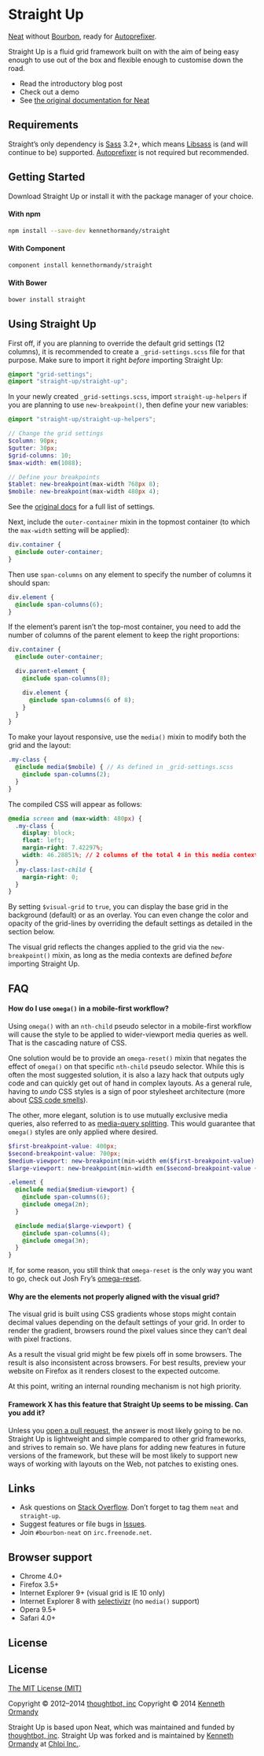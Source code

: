 <!--
[![Neat](http://neat.bourbon.io/images/logotype.svg)](http://neat.bourbon.io)

[![Travis](http://img.shields.io/travis/kennethormandy/straight-up.svg?style=flat)](https://travis-ci.org/kennethormandy/straight-up)
[![Code Climate](http://img.shields.io/codeclimate/github/kennethormandy/straight-up.svg?style=flat)](https://codeclimate.com/github/kennethormandy/straight-up)

***
-->

# Straight Up

[Neat](http://neat.bourbon.io) without [Bourbon](http://bourbon.io), ready for [Autoprefixer](https://github.com/postcss/autoprefixer).

Straight Up is a fluid grid framework built on with the aim of being easy enough to use out of the box and flexible enough to customise down the road.

- Read the introductory blog post
- Check out a demo
- See [the original documentation for Neat](http://neat.bourbon.io)

## Requirements

Straight’s only dependency is [Sass](https://github.com/sass/sass) 3.2+, which means [Libsass](https://github.com/sass/libsass) is (and will continue to be) supported. [Autoprefixer](https://github.com/postcss/autoprefixer) is not required but recommended.

## Getting Started

Download Straight Up or install it with the package manager of your choice.

#### With npm

```sh
npm install --save-dev kennethormandy/straight
```

#### With Component

```sh
component install kennethormandy/straight
```

#### With Bower

```sh
bower install straight
```

## Using Straight Up

First off, if you are planning to override the default grid settings (12 columns), it is recommended to create a `_grid-settings.scss` file for that purpose. Make sure to import it right *before* importing Straight Up:

```scss
@import "grid-settings";
@import "straight-up/straight-up";
```

In your newly created  `_grid-settings.scss`, import `straight-up-helpers` if you are planning to use `new-breakpoint()`, then define your new variables:

```scss
@import "straight-up/straight-up-helpers";

// Change the grid settings
$column: 90px;
$gutter: 30px;
$grid-columns: 10;
$max-width: em(1088);

// Define your breakpoints
$tablet: new-breakpoint(max-width 768px 8);
$mobile: new-breakpoint(max-width 480px 4);
```

See the [original docs](http://neat.bourbon.io/docs/#variables) for a full list of settings.

Next, include the `outer-container` mixin in the topmost container (to which the `max-width` setting will be applied):

```scss
div.container {
  @include outer-container;
}
```

Then use `span-columns` on any element to specify the number of columns it should span:

```scss
div.element {
  @include span-columns(6);
}
```

If the element’s parent isn’t the top-most container, you need to add the number of columns of the parent element to keep the right proportions:

```scss
div.container {
  @include outer-container;

  div.parent-element {
    @include span-columns(8);

    div.element {
      @include span-columns(6 of 8);
    }
  }
}
```

To make your layout responsive, use the `media()` mixin to modify both the grid and the layout:

```scss
.my-class {
  @include media($mobile) { // As defined in _grid-settings.scss
    @include span-columns(2);
  }
}
```

The compiled CSS will appear as follows:

```css
@media screen and (max-width: 480px) {
  .my-class {
    display: block;
    float: left;
    margin-right: 7.42297%;
    width: 46.28851%; // 2 columns of the total 4 in this media context
  }
  .my-class:last-child {
    margin-right: 0;
  }
}
```

By setting `$visual-grid` to `true`, you can display the base grid in the background (default) or as an overlay. You can even change the color and opacity of the grid-lines by overriding the default settings as detailed in the section below.

The visual grid reflects the changes applied to the grid via the `new-breakpoint()` mixin, as long as the media contexts are defined *before* importing Straight Up.

## FAQ

#### How do I use `omega()` in a mobile-first workflow?

Using `omega()` with an `nth-child` pseudo selector in a mobile-first workflow will cause the style to be applied to wider-viewport media queries as well. That
is the cascading nature of CSS.

One solution would be to provide an `omega-reset()` mixin that negates the effect of `omega()` on that specific `nth-child` pseudo selector. While this is
often the most suggested solution, it is also a lazy hack that outputs ugly code and can quickly get out of hand in complex layouts. As a general rule, having to *undo* CSS styles is a sign of poor stylesheet architecture (more about [CSS code smells](http://csswizardry.com/2012/11/code-smells-in-css/)).

The other, more elegant, solution is to use mutually exclusive media queries, also referred to as [media-query
splitting](http://simurai.com/blog/2012/08/29/media-query-splitting). This would guarantee that `omega()` styles are only applied where desired.

```scss
$first-breakpoint-value: 400px;
$second-breakpoint-value: 700px;
$medium-viewport: new-breakpoint(min-width em($first-breakpoint-value) max-width em($second-breakpoint-value));
$large-viewport: new-breakpoint(min-width em($second-breakpoint-value + 1));

.element {
  @include media($medium-viewport) {
    @include span-columns(6);
    @include omega(2n);
  }

  @include media($large-viewport) {
    @include span-columns(4);
    @include omega(3n);
  }
}
```

If, for some reason, you still think that `omega-reset` is the only way you want to go, check out Josh Fry’s [omega-reset](http://joshfry.me/blog/2013/05/13/omega-reset-for-bourbon-neat).

#### Why are the elements not properly aligned with the visual grid?

The visual grid is built using CSS gradients whose stops might contain decimal values depending on the default settings of your grid. In order to render the gradient, browsers round the pixel values since they can’t deal with pixel fractions.

As a result the visual grid might be few pixels off in some browsers. The result is also inconsistent across browsers. For best results, preview your website on Firefox as it renders closest to the expected outcome.

At this point, writing an internal rounding mechanism is not high priority.

#### Framework X has this feature that Straight Up seems to be missing. Can you add it?

Unless you [open a pull request](https://github.com/kennethormandy/straight-up/compare/), the answer is most likely going to be no. Straight Up is lightweight and simple compared to other grid frameworks, and strives to remain so. We have plans for adding new features in future versions of the framework, but these will be most likely to support new ways of working with layouts on the Web, not patches to existing ones.

## Links

- Ask questions on [Stack Overflow](http://stackoverflow.com/questions/tagged/neat). Don’t forget to tag them `neat` and `straight-up`.
- Suggest features or file bugs in [Issues](https://github.com/kennethormandy/straight-up/issues).
- Join `#bourbon-neat` on `irc.freenode.net`.

## Browser support

- Chrome 4.0+
- Firefox 3.5+
- Internet Explorer 9+ (visual grid is IE 10 only)
- Internet Explorer 8 with [selectivizr](http://selectivizr.com) (no `media()` support)
- Opera 9.5+
- Safari 4.0+

## License

## License

[The MIT License (MIT)](LICENSE.md)

Copyright © 2012–2014 [thoughtbot, inc](http://thoughtbot.com)
Copyright © 2014 [Kenneth Ormandy](http://kennethormandy.com)

Straight Up is based upon Neat, which was maintained and funded by [thoughtbot, inc](http://thoughtbot.com).
Straight Up was forked and is maintained by [Kenneth Ormandy](http://kennethormandy.com) at [Chloi Inc.](http://chloi.io).
